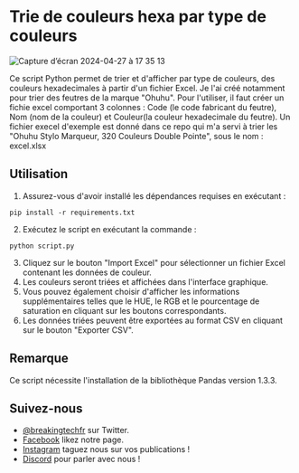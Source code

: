 # Trie de couleurs hexa par type de couleurs

![Capture d’écran 2024-04-27 à 17 35 13](https://github.com/BreakingTechFr/Trie_de_couleurs_hexa_par_type_de_couleurs/assets/128238555/6339b21d-7447-416b-a3f0-33a3c0f97baf)

Ce script Python permet de trier et d'afficher par type de couleurs, des couleurs hexadecimales à partir d'un fichier Excel.
Je l'ai créé notamment pour trier des feutres de la marque "Ohuhu".
Pour l'utiliser, il faut créer un fichie excel comportant 3 colonnes : Code (le code fabricant du feutre), Nom (nom de la couleur) et Couleur(la couleur hexadecimale du feutre).
Un fichier execel d'exemple est donné dans ce repo qui m'a servi à trier les "Ohuhu Stylo Marqueur, 320 Couleurs Double Pointe", sous le nom : excel.xlsx

## Utilisation

1. Assurez-vous d'avoir installé les dépendances requises en exécutant :
```shell
pip install -r requirements.txt
```
2. Exécutez le script en exécutant la commande :
```shell
python script.py
```
3. Cliquez sur le bouton "Import Excel" pour sélectionner un fichier Excel contenant les données de couleur.
4. Les couleurs seront triées et affichées dans l'interface graphique.
5. Vous pouvez également choisir d'afficher les informations supplémentaires telles que le HUE, le RGB et le pourcentage de saturation en cliquant sur les boutons correspondants.
6. Les données triées peuvent être exportées au format CSV en cliquant sur le bouton "Exporter CSV".

## Remarque

Ce script nécessite l'installation de la bibliothèque Pandas version 1.3.3.

## Suivez-nous

- [@breakingtechfr](https://twitter.com/BreakingTechFR) sur Twitter.
- [Facebook](https://www.facebook.com/BreakingTechFr/) likez notre page.
- [Instagram](https://www.instagram.com/breakingtechfr/) taguez nous sur vos publications !
- [Discord](https://discord.gg/VYNVBhk) pour parler avec nous !